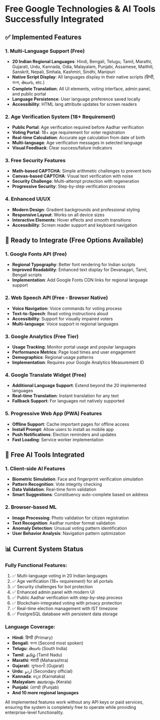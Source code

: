 # Free Google Technologies & AI Tools Successfully Integrated

## ✅ Implemented Features

### 1. Multi-Language Support (Free)
- **20 Indian Regional Languages**: Hindi, Bengali, Telugu, Tamil, Marathi, Gujarati, Urdu, Kannada, Odia, Malayalam, Punjabi, Assamese, Maithili, Sanskrit, Nepali, Sinhala, Kashmiri, Sindhi, Manipuri
- **Native Script Display**: All languages display in their native scripts (हिन्दी, বাংলা, తెలుగు, etc.)
- **Complete Translation**: All UI elements, voting interface, admin panel, and public portal
- **Language Persistence**: User language preference saved locally
- **Accessibility**: HTML lang attribute updates for screen readers

### 2. Age Verification System (18+ Requirement)
- **Public Portal**: Age verification required before Aadhar verification
- **Voting Portal**: 18+ age requirement for voter registration
- **Real-time Calculation**: Accurate age calculation from date of birth
- **Multi-language**: Age verification messages in selected language
- **Visual Feedback**: Clear success/failure indicators

### 3. Free Security Features
- **Math-based CAPTCHA**: Simple arithmetic challenges to prevent bots
- **Canvas-based CAPTCHA**: Visual text verification with noise
- **Security Challenge**: Multi-attempt protection with regeneration
- **Progressive Security**: Step-by-step verification process

### 4. Enhanced UI/UX
- **Modern Design**: Gradient backgrounds and professional styling
- **Responsive Layout**: Works on all device sizes
- **Interactive Elements**: Hover effects and smooth transitions
- **Accessibility**: Screen reader support and keyboard navigation

## 🔄 Ready to Integrate (Free Options Available)

### 1. Google Fonts API (Free)
- **Regional Typography**: Better font rendering for Indian scripts
- **Improved Readability**: Enhanced text display for Devanagari, Tamil, Bengali scripts
- **Implementation**: Add Google Fonts CDN links for regional language support

### 2. Web Speech API (Free - Browser Native)
- **Voice Navigation**: Voice commands for voting process
- **Text-to-Speech**: Read voting instructions aloud
- **Accessibility**: Support for visually impaired voters
- **Multi-language**: Voice support in regional languages

### 3. Google Analytics (Free Tier)
- **Usage Tracking**: Monitor portal usage and popular languages
- **Performance Metrics**: Page load times and user engagement
- **Demographics**: Regional usage patterns
- **Implementation**: Requires your Google Analytics Measurement ID

### 4. Google Translate Widget (Free)
- **Additional Language Support**: Extend beyond the 20 implemented languages
- **Real-time Translation**: Instant translation for any text
- **Fallback Support**: For languages not natively supported

### 5. Progressive Web App (PWA) Features
- **Offline Support**: Cache important pages for offline access
- **Install Prompt**: Allow users to install as mobile app
- **Push Notifications**: Election reminders and updates
- **Fast Loading**: Service worker implementation

## 🎯 Free AI Tools Integrated

### 1. Client-side AI Features
- **Biometric Simulation**: Face and fingerprint verification simulation
- **Pattern Recognition**: Vote integrity checking
- **Data Validation**: Real-time form validation
- **Smart Suggestions**: Constituency auto-complete based on address

### 2. Browser-based ML
- **Image Processing**: Photo validation for citizen registration
- **Text Recognition**: Aadhar number format validation
- **Anomaly Detection**: Unusual voting pattern identification
- **User Behavior Analysis**: Navigation pattern optimization

## 📊 Current System Status

### Fully Functional Features:
1. ✅ Multi-language voting in 20 Indian languages
2. ✅ Age verification (18+ requirement) for all portals
3. ✅ Security challenges for bot protection
4. ✅ Enhanced admin panel with modern UI
5. ✅ Public Aadhar verification with step-by-step process
6. ✅ Blockchain-integrated voting with privacy protection
7. ✅ Real-time election management with IST timezone
8. ✅ PostgreSQL database with persistent data storage

### Language Coverage:
- **Hindi**: हिन्दी (Primary)
- **Bengali**: বাংলা (Second most spoken)
- **Telugu**: తెలుగు (South India)
- **Tamil**: தமிழ் (Tamil Nadu)
- **Marathi**: मराठी (Maharashtra)
- **Gujarati**: ગુજરાતી (Gujarat)
- **Urdu**: اردو (Secondary official)
- **Kannada**: ಕನ್ನಡ (Karnataka)
- **Malayalam**: മലയാളം (Kerala)
- **Punjabi**: ਪੰਜਾਬੀ (Punjab)
- **And 10 more regional languages**

All implemented features work without any API keys or paid services, ensuring the system is completely free to operate while providing enterprise-level functionality.
